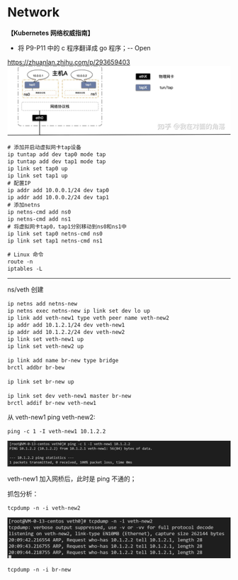 # Network

**【Kubernetes 网络权威指南】**
- 将 P9-P11 中的 c 程序翻译成 go 程序；-- Open

https://zhuanlan.zhihu.com/p/293659403
![img.png](img.png)
```shell
# 添加并启动虚拟网卡tap设备
ip tuntap add dev tap0 mode tap 
ip tuntap add dev tap1 mode tap 
ip link set tap0 up
ip link set tap1 up
# 配置IP
ip addr add 10.0.0.1/24 dev tap0
ip addr add 10.0.0.2/24 dev tap1
# 添加netns
ip netns-cmd add ns0
ip netns-cmd add ns1
# 将虚拟网卡tap0，tap1分别移动到ns0和ns1中
ip link set tap0 netns-cmd ns0
ip link set tap1 netns-cmd ns1
```

```shell
# Linux 命令
route -n
iptables -L
```
---

ns/veth 创建

```shell
ip netns add netns-new
ip netns exec netns-new ip link set dev lo up
ip link add veth-new1 type veth peer name veth-new2
ip addr add 10.1.2.1/24 dev veth-new1
ip addr add 10.1.2.2/24 dev veth-new2
ip link set veth-new1 up
ip link set veth-new2 up

ip link add name br-new type bridge
brctl addbr br-bew

ip link set br-new up

ip link set dev veth-new1 master br-new
brctl addif br-new veth-new1

```

从 veth-new1 ping veth-new2:
```shell
ping -c 1 -I veth-new1 10.1.2.2
```
![img_2.png](img_2.png)

veth-new1 加入网桥后，此时是 ping 不通的；

抓包分析：
```shell
tcpdump -n -i veth-new2
```
![img_3.png](img_3.png)

```shell
tcpdump -n -i br-new
```
